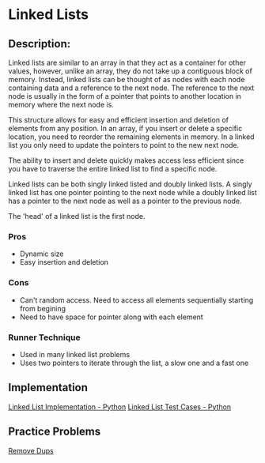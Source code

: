 # Linked Lists
## Description:
Linked lists are similar to an array in that they act as a container for other values, however, unlike an array, they do not take up a contiguous block of memory. Instead, linked lists can be thought of as nodes with each node containing data and a reference to the next node. The reference to the next node is usually in the form of a pointer that points to another location in memory where the next node is.

This structure allows for easy and efficient insertion and deletion of elements from any position. In an array, if you insert or delete a specific location, you need to reorder the remaining elements in memory. In a linked list you only need to update the pointers to point to the new next node.

The ability to insert and delete quickly makes access less efficient since you have to traverse the entire linked list to find a specific node.

Linked lists can be both singly linked listed and doubly linked lists. A singly linked list has one pointer pointing to the next node while a doubly linked list has a pointer to the next node as well as a pointer to the previous node.

The 'head' of a linked list is the first node.


### Pros
- Dynamic size
- Easy insertion and deletion
### Cons
- Can't random access. Need to access all elements sequentially starting from begining
- Need to have space for pointer along with each element

### Runner Technique
- Used in many linked list problems
- Uses two pointers to iterate through the list, a slow one and a fast one

## Implementation
[Linked List Implementation - Python](./linked_list.py)
[Linked List Test Cases - Python](./linked_list_test.py)


## Practice Problems
[Remove Dups](./practice_problems.md#remove-dups)
